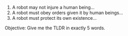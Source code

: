 1) A robot may not injure a human being...
2) A robot must obey orders given it by human beings...
3) A robot must protect its own existence...

Objective: Give me the TLDR in exactly 5 words.
